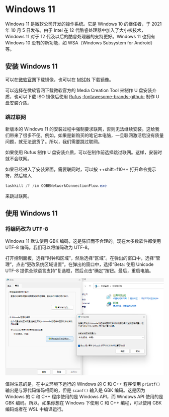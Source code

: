 # Windows 11

Windows 11 是微软公司开发的操作系统。它是 Windows 10 的继任者，于 2021 年 10 月 5 日发布。由于 Intel 在 12 代酷睿处理器中加入了大小核技术，Windows 11 对于 12 代及以后的酷睿处理器的支持更好。Windows 11 也拥有 Windows 10 没有的新功能，如 WSA（Windows Subsystem for Android）等。

## 安装 Windows 11

可以在[微软官网](https://www.microsoft.com/zh-cn/software-download/windows11)下载镜像，也可以在 [MSDN](https://next.itellyou.cn/) 下载镜像。

可以选择在微软官网下载微软官方的 Media Creation Tool 来制作 U 盘安装介质，也可以下载 ISO 镜像后使用 [Rufus](http://rufus.ie/zh/) [:fontawesome-brands-github:](https://github.com/pbatard/rufus) 制作 U 盘安装介质。

### 跳过联网

新版本的 Windows 11 的安装过程中强制要求联网，否则无法继续安装。这给我们带来了很多不便。例如，如果是新购买的笔记本电脑，一旦联网激活后没有质量问题，就无法退货了。所以，我们需要跳过联网。

如果使用 Rufus 制作 U 盘安装介质，可以在制作前选择跳过联网。这样，安装时就不会联网。

如果已经进入了安装界面，需要联网时，可以按 ++shift+f10++ 打开命令提示符，然后输入

``` powershell
taskkill /f /im OOBENetworkConnectionFlow.exe
```

来跳过联网。

## 使用 Windows 11

### 将编码改为 UTF-8

Windows 11 默认使用 GBK 编码，这是陈旧而不合理的。现在大多数软件都使用 UTF-8 编码。我们可以将编码改为 UTF-8。

打开控制面板，选择“时钟和区域”，然后选择“区域”。在弹出的窗口中，选择“管理”，点击“更改系统区域设置”。在弹出的窗口中，选择“Beta: 使用 Unicode UTF-8 提供全球语言支持”复选框，然后点击“确定”按钮。最后，重启电脑。

![将编码改为 UTF-8](../../assets/images/windows_utf8.png)

值得注意的是，在中文环境下运行的 Windows 的 C 和 C++ 程序使用 `printf()` 输出是与源代码编码相同的，但是 `scanf()` 输入是 GBK 编码。这是因为 Windows 的 C 和 C++ 程序使用的是 Windows API，而 Windows API 使用的是 GBK 编码。所以，如果你想在 Windows 下使用 C 和 C++ 编程，可以使用 GBK 编码或者在 WSL 中编译运行。
